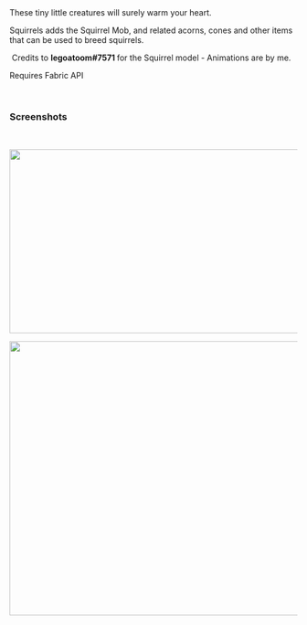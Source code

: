 
<p>&nbsp;</p>
<p>These tiny little creatures will surely warm your heart.</p>
<p>Squirrels adds the Squirrel Mob, and related acorns, cones and other items that can be used to breed squirrels.</p>
<p>&nbsp;Credits to&nbsp;<strong><span class="username-2b1r56 headerTagUsernameNoNickname-2-Y5Ct headerTagUsernameBase-1NqrY5">legoatoom</span><span class="headerTagDiscriminatorNoNickname-D-AYUN discrimBase-24vY8o">#7571&nbsp;</span></strong><span class="headerTagDiscriminatorNoNickname-D-AYUN discrimBase-24vY8o">for the Squirrel model - Animations are by me.</span></p>
<p>Requires Fabric API</p>
<p>&nbsp;</p>
<h3>Screenshots</h3>
<p>&nbsp;</p>
<p><img src="https://oh-it.is-inside.me/Z2sjYvYS.png" width="573" height="322" /></p>
<p><img src="https://oh-it.is-inside.me/lsuyW24W.png" width="573" height="480" /></p>
